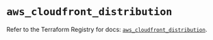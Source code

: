 # `aws_cloudfront_distribution`

Refer to the Terraform Registry for docs: [`aws_cloudfront_distribution`](https://registry.terraform.io/providers/hashicorp/aws/5.82.2/docs/resources/cloudfront_distribution).
